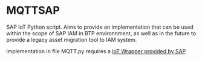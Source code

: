 # MQTTSAP
SAP IoT Python script. Aims to provide an implementation that can be used within the scope of SAP IAM in BTP environnment, as well as in the future to provide a legacy asset migration tool to IAM system.

implementation in file MQTT.py requires a [IoT Wrapper provided by SAP][1]

[1]: https://github.com/SAP-archive/iot-services-sdk


